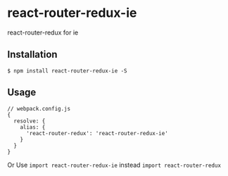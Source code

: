 # react-router-redux-ie
react-router-redux for ie

## Installation
`$ npm install react-router-redux-ie -S`

## Usage
```
// webpack.config.js
{
  resolve: {
    alias: {
      'react-router-redux': 'react-router-redux-ie'
    }
  }
}
```
Or Use `import react-router-redux-ie` instead `import react-router-redux`
